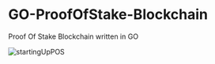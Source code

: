 # GO-ProofOfStake-Blockchain
Proof Of Stake Blockchain written in GO

![startingUpPOS](https://user-images.githubusercontent.com/24768092/55372739-cbc31000-54d0-11e9-80ac-ea8f353e8eec.PNG)

